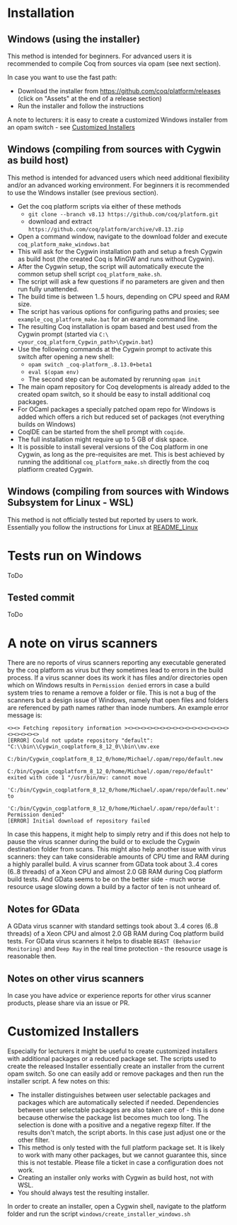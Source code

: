 # Installation

## Windows (using the installer)

This method is intended for beginners.
For advanced users it is recommended to compile Coq from sources via opam (see next section).

In case you want to use the fast path:

- Download the installer from https://github.com/coq/platform/releases (click on "Assets" at the end of a release section)
- Run the installer and follow the instructions

A note to lecturers: it is easy to create a customized Windows installer from an opam switch - see [Customized Installers](#customized-installers)

## Windows (compiling from sources with Cygwin as build host)

This method is intended for advanced users which need additional flexibility and/or an advanced working environment.
For beginners it is recommended to use the Windows installer (see previous section).

- Get the coq platform scripts via either of these methods
  - `git clone --branch v8.13 https://github.com/coq/platform.git`
  - download and extract `https://github.com/coq/platform/archive/v8.13.zip`
- Open a command window, navigate to the download folder and execute `coq_platform_make_windows.bat`
- This will ask for the Cygwin installation path and setup a fresh Cygwin as build host (the created Coq is MinGW and runs without Cygwin).
- After the Cygwin setup, the script will automatically execute the common setup shell script `coq_platform_make.sh`.
- The script will ask a few questions if no parameters are given and then run fully unattended.
- The build time is between 1..5 hours, depending on CPU speed and RAM size.
- The script has various options for configuring paths and proxies; see `example_coq_platform_make.bat` for an example command line.
- The resulting Coq installation is opam based and best used from the Cygwin prompt (started via `C:\<your_coq_platform_Cygwin_path>\Cygwin.bat`)
- Use the following commands at the Cygwin prompt to activate this switch after opening a new shell:
  - `opam switch _coq-platform_.8.13.0+beta1`
  - `eval $(opam env)`
  - The second step can be automated by rerunning `opam init`
- The main opam repository for Coq developments is already added to the created opam switch, so it should be easy to install additional coq packages.
- For OCaml packages a specially patched opam repo for Windows is added which offers a rich but reduced set of packages (not everything builds on Windows)
- CoqIDE can be started from the shell prompt with `coqide`.
- The full installation might require up to 5 GB of disk space.
- It is possible to install several versions of the Coq platform in one Cygwin, as long as the pre-requisites are met. This is best achieved
by running the additional `coq_platform_make.sh` directly from the coq platfiorm created Cygwin.

## Windows (compiling from sources with Windows Subsystem for Linux - WSL)

This method is not officially tested but reported by users to work. Essentially you follow the instructions for Linux at [README_Linux](README_Linux.md)

# Tests run on Windows

ToDo

## Tested commit

ToDo

# A note on **virus scanners**

There are no reports of virus scanners reporting any executable generated by the coq platform as virus but they sometimes lead to errors in the build process.
If a virus scanner does its work it has files and/or directories open which on Windows results in `Permission denied` errors in case a build system tries to rename a remove a folder or file. This is not a bug of the scanners but a design issue of Windows, namely that open files and folders are referenced by path names rather than inode numbers. An example error message is:
```
<><> Fetching repository information ><><><><><><><><><><><><><><><><><><><><><>
[ERROR] Could not update repository "default": "C:\\bin\\Cygwin_coqplatform_8_12_0\\bin\\mv.exe
        C:/bin/Cygwin_coqplatform_8_12_0/home/Michael/.opam/repo/default.new
        C:/bin/Cygwin_coqplatform_8_12_0/home/Michael/.opam/repo/default" exited with code 1 "/usr/bin/mv: cannot move
        'C:/bin/Cygwin_coqplatform_8_12_0/home/Michael/.opam/repo/default.new' to
        'C:/bin/Cygwin_coqplatform_8_12_0/home/Michael/.opam/repo/default': Permission denied"
[ERROR] Initial download of repository failed
```
In case this happens, it might help to simply retry and if this does not help to pause the virus scanner during the build or to exclude the Cygwin destination folder from scans. This might also help another issue with virus scanners: they can take considerable amounts of CPU time and RAM during a highly parallel build. A virus scanner from GData took about 3..4 cores (6..8 threads) of a Xeon CPU and almost 2.0 GB RAM during Coq platform build tests. And GData seems to be on the better side - much worse resource usage slowing down a build by a factor of ten is not unheard of.

## Notes for GData

A GData virus scanner with standard settings took about 3..4 cores (6..8 threads) of a Xeon CPU and almost 2.0 GB RAM during Coq platform build tests. For GData virus scanners it helps to disable `BEAST (Behavior Monitoring)` and `Deep Ray` in the real time protection - the resource usage is reasonable then.

## Notes on other virus scanners

In case you have advice or experience reports for other virus scanner products, please share via an issue or PR.

# Customized Installers

Especially for lecturers it might be useful to create customized installers with additional packages or a reduced package set. The scripts used to create the released Installer essentially create an installer from the current opam switch. So one can easily add or remove packages and then run the installer script. A few notes on this:

- The installer distinguishes between user selectable packages and packages which are automatically selected if needed. Dependencies between user selectable packages are also taken care of - this is done because otherwise the package list becomes much too long. The selection is done with a positive and a negative regexp filter. If the results don't match, the script aborts. In this case just adjust one or the other filter.
- This method is only tested with the full platform package set. It is likely to work with many other packages, but we cannot guarantee this, since this is not testable. Please file a ticket in case a configuration does not work.
- Creating an installer only works with Cygwin as build host, not with WSL.
- You should always test the resulting installer.

In order to create an installer, open a Cygwin shell, navigate to the platform folder and run the script `windows/create_installer_windows.sh`
